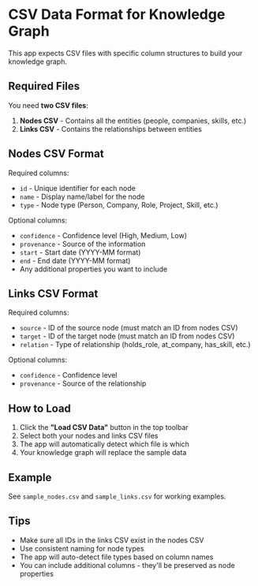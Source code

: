 # CSV Data Format for Knowledge Graph

This app expects CSV files with specific column structures to build your knowledge graph.

## Required Files

You need **two CSV files**:
1. **Nodes CSV** - Contains all the entities (people, companies, skills, etc.)
2. **Links CSV** - Contains the relationships between entities

## Nodes CSV Format

Required columns:
- `id` - Unique identifier for each node
- `name` - Display name/label for the node
- `type` - Node type (Person, Company, Role, Project, Skill, etc.)

Optional columns:
- `confidence` - Confidence level (High, Medium, Low)
- `provenance` - Source of the information
- `start` - Start date (YYYY-MM format)
- `end` - End date (YYYY-MM format)
- Any additional properties you want to include

## Links CSV Format

Required columns:
- `source` - ID of the source node (must match an ID from nodes CSV)
- `target` - ID of the target node (must match an ID from nodes CSV)
- `relation` - Type of relationship (holds_role, at_company, has_skill, etc.)

Optional columns:
- `confidence` - Confidence level
- `provenance` - Source of the relationship

## How to Load

1. Click the **"Load CSV Data"** button in the top toolbar
2. Select both your nodes and links CSV files
3. The app will automatically detect which file is which
4. Your knowledge graph will replace the sample data

## Example

See `sample_nodes.csv` and `sample_links.csv` for working examples.

## Tips

- Make sure all IDs in the links CSV exist in the nodes CSV
- Use consistent naming for node types
- The app will auto-detect file types based on column names
- You can include additional columns - they'll be preserved as node properties
